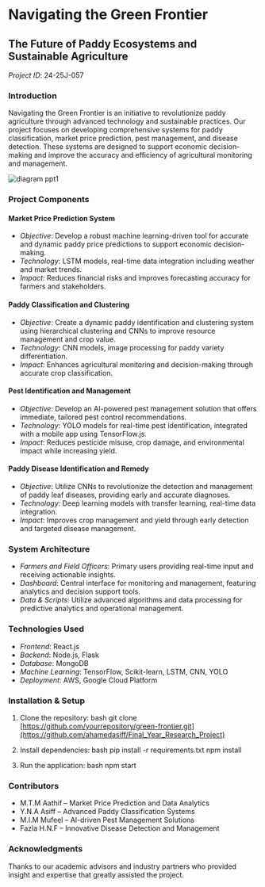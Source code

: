 # Navigating the Green Frontier
## The Future of Paddy Ecosystems and Sustainable Agriculture

*Project ID*: 24-25J-057

### Introduction
Navigating the Green Frontier is an initiative to revolutionize paddy agriculture through advanced technology and sustainable practices. Our project focuses on developing comprehensive systems for paddy classification, market price prediction, pest management, and disease detection. These systems are designed to support economic decision-making and improve the accuracy and efficiency of agricultural monitoring and management.


![diagram ppt1 ](https://github.com/user-attachments/assets/357e1673-aa91-4cf8-b764-62d9227062d8)

### Project Components

#### Market Price Prediction System
- *Objective*: Develop a robust machine learning-driven tool for accurate and dynamic paddy price predictions to support economic decision-making.
- *Technology*: LSTM models, real-time data integration including weather and market trends.
- *Impact*: Reduces financial risks and improves forecasting accuracy for farmers and stakeholders.

#### Paddy Classification and Clustering
- *Objective*: Create a dynamic paddy identification and clustering system using hierarchical clustering and CNNs to improve resource management and crop value.
- *Technology*: CNN models, image processing for paddy variety differentiation.
- *Impact*: Enhances agricultural monitoring and decision-making through accurate crop classification.

#### Pest Identification and Management
- *Objective*: Develop an AI-powered pest management solution that offers immediate, tailored pest control recommendations.
- *Technology*: YOLO models for real-time pest identification, integrated with a mobile app using TensorFlow.js.
- *Impact*: Reduces pesticide misuse, crop damage, and environmental impact while increasing yield.

#### Paddy Disease Identification and Remedy
- *Objective*: Utilize CNNs to revolutionize the detection and management of paddy leaf diseases, providing early and accurate diagnoses.
- *Technology*: Deep learning models with transfer learning, real-time data integration.
- *Impact*: Improves crop management and yield through early detection and targeted disease management.

### System Architecture
- *Farmers and Field Officers*: Primary users providing real-time input and receiving actionable insights.
- *Dashboard*: Central interface for monitoring and management, featuring analytics and decision support tools.
- *Data & Scripts*: Utilize advanced algorithms and data processing for predictive analytics and operational management.

### Technologies Used
- *Frontend*: React.js
- *Backend*: Node.js, Flask
- *Database*: MongoDB
- *Machine Learning*: TensorFlow, Scikit-learn, LSTM, CNN, YOLO
- *Deployment*: AWS, Google Cloud Platform

### Installation & Setup
1. Clone the repository:
   bash
   git clone [https://github.com/yourrepository/green-frontier.git](https://github.com/ahamedasiff/Final_Year_Research_Project)
   
2. Install dependencies:
   bash
   pip install -r requirements.txt
   npm install
   
3. Run the application:
   bash
   npm start
   

### Contributors
- M.T.M Aathif – Market Price Prediction and Data Analytics
- Y.N.A Asiff – Advanced Paddy Classification Systems
- M.I.M Mufeel – AI-driven Pest Management Solutions
- Fazla H.N.F – Innovative Disease Detection and Management


### Acknowledgments
Thanks to our academic advisors and industry partners who provided insight and expertise that greatly assisted the project.

